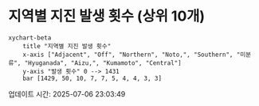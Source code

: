 # 지역별 지진 발생 횟수 (상위 10개)

```mermaid
xychart-beta
    title "지역별 지진 발생 횟수"
    x-axis ["Adjacent", "Off", "Northern", "Noto,", "Southern", "미분류", "Hyuganada", "Aizu,", "Kumamoto", "Central"]
    y-axis "발생 횟수" 0 --> 1431
    bar [1429, 50, 10, 7, 7, 5, 4, 4, 3, 3]
```

업데이트 시간: 2025-07-06 23:03:49
